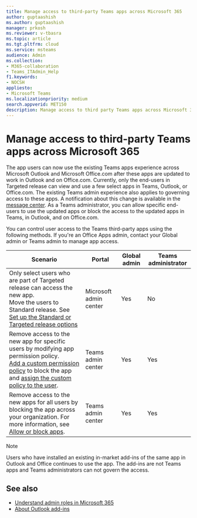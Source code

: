 ```yaml
---
title: Manage access to third-party Teams apps across Microsoft 365
author: guptaashish
ms.author: guptaashish
manager: prkosh
ms.reviewer: v-tbasra
ms.topic: article
ms.tgt.pltfrm: cloud
ms.service: msteams
audience: Admin
ms.collection: 
- M365-collaboration
- Teams_ITAdmin_Help
f1.keywords:
- NOCSH
appliesto: 
- Microsoft Teams
ms.localizationpriority: medium
search.appverid: MET150
description: Manage access to third party Teams apps across Microsoft 365. 
---
```


# Manage access to third-party Teams apps across Microsoft 365

The app users can now use the existing Teams apps experience across Microsoft Outlook and Microsoft Office.com after these apps are updated to work in Outlook and on Office.com. Currently, only the end-users in Targeted release can view and use a few select apps in Teams, Outlook, or Office.com. The existing Teams admin experience also applies to governing access to these apps. A notification about this change is available in the [message center](https://admin.microsoft.com/AdminPortal/Home#/MessageCenter/:/messages/MC334280). As a Teams administrator, you can allow specific end-users to use the updated apps or block the access to the updated apps in Teams, in Outlook, and on Office.com.

<!--- To be checked:
The Third-party Teams apps are subject to the Teams administration policies available at [Teams admin center](https://admin.teams.microsoft.com/dashboard).
--->

<!--- 
As an admin, you can manage access to the new Teams third party apps for your users:

1. Change the release option to Standard release in TAC. For more information, see [Set up the Standard or Targeted release options](/microsoft-365/admin/manage/release-options-in-office-365?view=o365-worldwide&preserve-view=true).

1. If you're unable to change users to Standard release, [add a custom permission policy](teams-app-permission-policies.md#create-a-custom-app-permission-policy) to block the app and [assign the custom policy to the user](policy-assignment-overview.md).

1. If you're unable to remove the user assignment to the app in Teams, you can block the new third party app for all users. For more information, see [Allow or block apps](manage-apps.md#allow-and-block-apps)

> [!Note]
> Third-party apps may be subject to their own terms and privacy policies.
 --->

You can control user access to the Teams third-party apps using the following methods. If you're an Office Apps admin, contact your Global admin or Teams admin to manage app access.

|Scenario|Portal|Global admin|Teams administrator|
|--|---|---|--|
|Only select users who are part of Targeted release can access the new app. <br> Move the users to Standard release.  See [Set up the Standard or Targeted release options](/microsoft-365/admin/manage/release-options-in-office-365?view=o365-worldwide&preserve-view=true)|Microsoft admin center|Yes|No|
|Remove access to the new app for specific users by modifying app permission policy.<br>[Add a custom permission policy](teams-app-permission-policies.md#create-a-custom-app-permission-policy) to block the app and [assign the custom policy to the user](policy-assignment-overview.md).|Teams admin center|Yes|Yes|
|Remove access to the new apps for all users by blocking the app across your organization. For more information, see [Allow or block apps](manage-apps.md#allow-and-block-apps).|Teams admin center|Yes|Yes|

> [!NOTE]
   > Users who have installed an existing in-market add-ins of the same app in Outlook and Office continues to use the app. The add-ins are not Teams apps and Teams administrators can not govern the access.

## See also

* [Understand admin roles in Microsoft 365](/microsoft-365/admin/add-users/about-admin-roles?view=o365-worldwide&preserve-view=true)  
* [About Outlook add-ins](/office/dev/add-ins/outlook/outlook-add-ins-overview)
